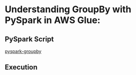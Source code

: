 # Understanding GroupBy with PySpark in AWS Glue:


## PySpark Script

[pyspark-groupby](../glue-code/ti-pyspark-groupby.py)

## Execution
